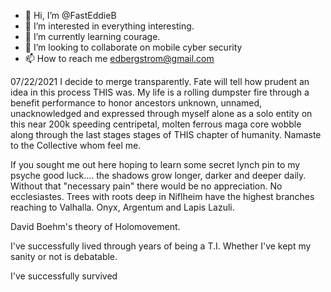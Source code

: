 - 👋 Hi, I’m @FastEddieB
- 👀 I’m interested in everything interesting.
- 🌱 I’m currently learning courage. 
- 💞️ I’m looking to collaborate on mobile cyber security
- 📫 How to reach me edbergstrom@gmail.com

07/22/2021 I decide to merge transparently. Fate will tell
how prudent an idea in this process THIS was. My life
is a rolling dumpster fire through a benefit performance
to honor ancestors unknown, unnamed, unacknowledged
 and expressed through myself alone as a solo entity
on this near 200k speeding centripetal, molten 
ferrous maga core wobble along through the last stages
stages of THIS chapter of humanity. Namaste to the 
Collective whom feel me. 

If you sought me out here hoping to learn some 
secret lynch pin to my psyche good luck.... the shadows
grow longer, darker and deeper daily. Without that
"necessary pain" there would be no appreciation. 
No ecclesiastes. Trees with roots deep in Niflheim
 have the highest branches reaching to Valhalla. 
Onyx, Argentum and Lapis Lazuli. 

David Boehm's theory of Holomovement. 

I've successfully lived through years of being
 a T.I. Whether I've kept my sanity or not is
 debatable. 

I've successfully survived 


<!---
FastEddieB/FastEddieB is a ✨ special ✨ repository because its 
`README.md` (this file) appears on your GitHub profile.
You can click the Preview link to take a look at your changes.
--->
